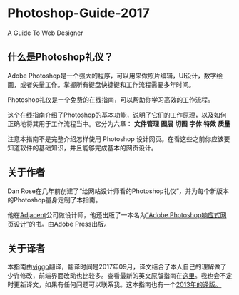 # Photoshop-Guide-2017
A Guide To Web Designer

<div class="content">
                                <h2>什么是Photoshop礼仪？</h2>
                                <p>Adobe Photoshop是一个强大的程序，可以用来做照片编辑，UI设计，数字绘画，或者矢量工作。掌握所有键盘快捷键和工作流程需要多年时间。</p>
                                <p>Photoshop礼仪是一个免费的在线指南，可以帮助你学习高效的工作流程。</p>
                                <p>这个在线指南介绍了Photoshop的基本功能，说明了它们的工作原理，以及如何正确地将其用于工作流程当中。它分为六章： <strong>文件管理</strong> <strong>图层</strong> <strong>切图</strong> <strong>字体</strong> <strong>特效</strong> <strong>质量</strong></p>
                                <p>注意本指南不是完整介绍怎样使用 Photoshop 设计网页。在看这些之前你应该要知道软件的基础知识，并且能够完成基本的网页设计。</p>
                            </div>
                        </div>
                        <div class="content-container content-text odd first">
                            <div class="content">
                                <h2>关于作者</h2>
                                <p>Dan Rose在几年前创建了“给网站设计师看的Photoshop礼仪”，并为每个新版本的Photoshop量身定制了本指南。</p>
                                <p>他在<a href="http://weareadjacent.com/" target="_blank">Adjacent</a>公司做设计师，他还出版了一本名为<a href="http://www.adobepress.com/store/responsive-web-design-with-adobe-photoshop-9780134035635" target="_blank">“Adobe Photoshop响应式网页设计”</a>的书。由Adobe Press出版。</p>
                            </div>
                        </div>
                        <div class="content-container content-text even last">
                            <div class="content">
                                <h2>关于译者</h2>
                                <p>本指南由<a href="http://viggoz.com" target="_blank">viggo</a>翻译，翻译时间是2017年09月，译文结合了本人自己的理解做了少许修改，前端界面改动也比较多。查看最新的英文原版指南在<a href="http://photoshopetiquette.com/">这里</a>。我也会不定时更新译文，如果有任何问题可以联系我。这本指南也有一个<a href="http://hao.uisdc.com/ps/">2013年的译版。</a></p>

